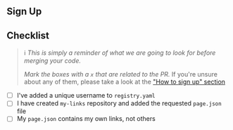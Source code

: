 ## Sign Up 

## Checklist

> :information_source: _This is simply a reminder of what we are going to look for before merging your code._
> 
>  _Mark the boxes with a `x` that are related to the PR._
> If you're unsure about any of them, please take a look at the ["How to sign up" section](https://github.com/fatih-yavuz/links.dev#how-to-sign-up)

- [ ] I've added a unique username to `registry.yaml`
- [ ] I have created `my-links` repository and added the requested `page.json` file
- [ ] My `page.json` contains my own links, not others 
